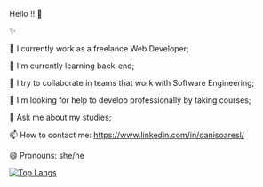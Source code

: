 Hello !! 👋

 ✨ 

🔭 I currently work as a freelance Web Developer;

🌱 I'm currently learning back-end;

👯 I try to collaborate in teams that work with Software Engineering;

🤔 I'm looking for help to develop professionally by taking courses;

💬 Ask me about my studies;

📫 How to contact me: https://www.linkedin.com/in/danisoaresl/

😄 Pronouns: she/he


[![Top Langs](https://github-readme-stats.vercel.app/api/top-langs/?username=anuraghazra&layout=compact)](https://github.com/anuraghazra/github-readme-stats)

